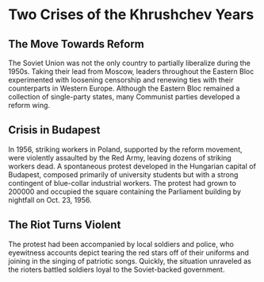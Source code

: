 # Two Crises of the Khrushchev Years

## The Move Towards Reform

The Soviet Union was not the only country to partially liberalize during the 1950s. Taking their lead from Moscow, leaders throughout the Eastern Bloc experimented with loosening censorship and renewing ties with their counterparts in Western Europe. Although the Eastern Bloc remained a collection of single-party states, many Communist parties developed a reform wing.

## Crisis in Budapest

In 1956, striking workers in Poland, supported by the reform movement, were violently assaulted by the Red Army, leaving dozens of striking workers dead. A spontaneous protest developed in the Hungarian capital of Budapest, composed primarily of university students but with a strong contingent of blue-collar industrial workers. The protest had grown to 200000 and occupied the square containing the Parliament building by nightfall on Oct. 23, 1956. 

## The Riot Turns Violent

The protest had been accompanied by local soldiers and police, who eyewitness accounts depict tearing the red stars off of their uniforms and joining in the singing of patriotic songs. Quickly, the situation unraveled as the rioters battled soldiers loyal to the Soviet-backed government.  